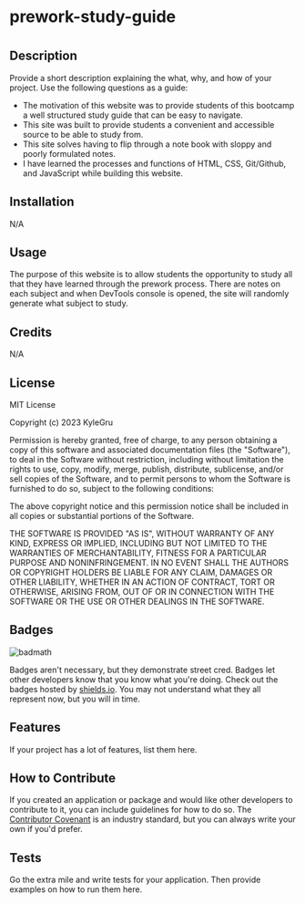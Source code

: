 # prework-study-guide
# <Your-Project-Title>

## Description

Provide a short description explaining the what, why, and how of your project. Use the following questions as a guide:

- The motivation of this website was to provide students of this bootcamp a well structured study guide that can be easy to navigate.
- This site was built to provide students a convenient and accessible source to be able to study from.
- This site solves having to flip through a note book with sloppy and poorly formulated notes.
- I have learned the processes and functions of HTML, CSS, Git/Github, and JavaScript while building this website. 

## Installation

N/A

## Usage

The purpose of this website is to allow students the opportunity to study all that they have learned through the prework process. There are notes on each subject and when DevTools console is opened, the site will randomly generate what subject to study.



## Credits

N/A

## License

MIT License

Copyright (c) 2023 KyleGru

Permission is hereby granted, free of charge, to any person obtaining a copy
of this software and associated documentation files (the "Software"), to deal
in the Software without restriction, including without limitation the rights
to use, copy, modify, merge, publish, distribute, sublicense, and/or sell
copies of the Software, and to permit persons to whom the Software is
furnished to do so, subject to the following conditions:

The above copyright notice and this permission notice shall be included in all
copies or substantial portions of the Software.

THE SOFTWARE IS PROVIDED "AS IS", WITHOUT WARRANTY OF ANY KIND, EXPRESS OR
IMPLIED, INCLUDING BUT NOT LIMITED TO THE WARRANTIES OF MERCHANTABILITY,
FITNESS FOR A PARTICULAR PURPOSE AND NONINFRINGEMENT. IN NO EVENT SHALL THE
AUTHORS OR COPYRIGHT HOLDERS BE LIABLE FOR ANY CLAIM, DAMAGES OR OTHER
LIABILITY, WHETHER IN AN ACTION OF CONTRACT, TORT OR OTHERWISE, ARISING FROM,
OUT OF OR IN CONNECTION WITH THE SOFTWARE OR THE USE OR OTHER DEALINGS IN THE
SOFTWARE.

## Badges

![badmath](https://img.shields.io/github/languages/top/nielsenjared/badmath)

Badges aren't necessary, but they demonstrate street cred. Badges let other developers know that you know what you're doing. Check out the badges hosted by [shields.io](https://shields.io/). You may not understand what they all represent now, but you will in time.

## Features

If your project has a lot of features, list them here.

## How to Contribute

If you created an application or package and would like other developers to contribute to it, you can include guidelines for how to do so. The [Contributor Covenant](https://www.contributor-covenant.org/) is an industry standard, but you can always write your own if you'd prefer.

## Tests

Go the extra mile and write tests for your application. Then provide examples on how to run them here.
